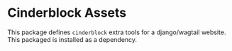# Cinderblock Assets

This package defines `cinderblock` extra tools for a django/wagtail website.
This packaged is installed as a dependency.